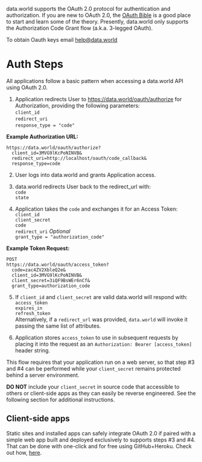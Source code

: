 data.world supports the OAuth 2.0 protocol for authentication and authorization. If you are new to OAuth 2.0, the [OAuth Bible](http://oauthbible.com/) is a good place to start and learn some of the theory. Presently, data.world only supports the Authorization Code Grant flow (a.k.a. 3-legged OAuth).

To obtain Oauth keys email help@data.world

# Auth Steps

All applications follow a basic pattern when accessing a data.world API using OAuth 2.0.

1. Application redirects User to https://data.world/oauth/authorize for Authorization, providing the following parameters:  
  `client_id`  
  `redirect_uri`  
  `response_type = "code"`  

**Example Authorization URL:**  
```
https://data.world/oauth/authorize?
  client_id=3MVG9lKcPoNINVB&
  redirect_uri=http://localhost/oauth/code_callback&
  response_type=code
```

2. User logs into data.world and grants Application access.  

3. data.world redirects User back to the redirect_url with:  
  `code`  
  `state`

4. Application takes the `code` and exchanges it for an Access Token:  
  `client_id`  
  `client_secret`  
  `code`  
  `redirect_uri` *Optional*  
  `grant_type = "authorization_code"`  

**Example Token Request:**
```
POST 
https://data.world/oauth/access_token?
  code=zac4ZV2XbleQ2e&
  client_id=3MVG9lKcPoNINVB&
  client_secret=3iQF9BsWEr6nCf&
  grant_type=authorization_code
```

5. If `client_id` and `client_secret` are valid data.world will respond with:  
  `access_token`  
  `expires_in`  
  `refresh_token`  
  Alternatively, if a `redirect_url` was provided, `data.world` will invoke it passing the same list of attributes.

6. Application stores `access_token` to use in subsequent requests by placing it into the request as an `Authorization: Bearer [access_token]` header string.

This flow requires that your application run on a web server, so that step #3 and #4 can be performed while your `client_secret` remains protected behind a server environment.

**DO NOT** include your `client_secret` in source code that accessible to others or client-side apps as they can easily be reverse engineered. See the following section for additional instructions.

## Client-side apps

Static sites and installed apps can safely integrate OAuth 2.0 if paired with a simple web app built and deployed exclusively to supports steps #3 and #4. That can be done with one-click and for free using GitHub+Heroku. Check out how, [here](https://github.com/datadotworld/connector-oauth).